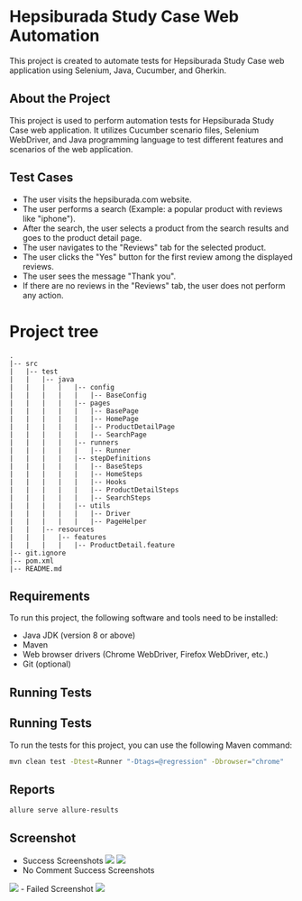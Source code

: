 # Hepsiburada Study Case Web Automation

This project is created to automate tests for Hepsiburada Study Case web application using Selenium, Java, Cucumber, and Gherkin.

## About the Project

This project is used to perform automation tests for Hepsiburada Study Case web application. It utilizes Cucumber scenario files, Selenium WebDriver, and Java programming language to test different features and scenarios of the web application.

## Test Cases

- The user visits the hepsiburada.com website.
- The user performs a search (Example: a popular product with reviews like "iphone").
- After the search, the user selects a product from the search results and goes to the product detail page.
- The user navigates to the "Reviews" tab for the selected product.
- The user clicks the "Yes" button for the first review among the displayed reviews.
- The user sees the message "Thank you".
- If there are no reviews in the "Reviews" tab, the user does not perform any action.

# Project tree

```
.
|-- src
|   |-- test
|   |   |-- java
|   |   |   |   |-- config
|   |   |   |   |   |-- BaseConfig
|   |   |   |   |-- pages
|   |   |   |   |   |-- BasePage
|   |   |   |   |   |-- HomePage
|   |   |   |   |   |-- ProductDetailPage
|   |   |   |   |   |-- SearchPage
|   |   |   |   |-- runners
|   |   |   |   |   |-- Runner
|   |   |   |   |-- stepDefinitions
|   |   |   |   |   |-- BaseSteps
|   |   |   |   |   |-- HomeSteps
|   |   |   |   |   |-- Hooks
|   |   |   |   |   |-- ProductDetailSteps
|   |   |   |   |   |-- SearchSteps
|   |   |   |   |-- utils
|   |   |   |   |   |-- Driver
|   |   |   |   |   |-- PageHelper
|   |   |-- resources
|   |   |   |-- features
|   |   |   |   |-- ProductDetail.feature
|-- git.ignore
|-- pom.xml
|-- README.md
```

## Requirements

To run this project, the following software and tools need to be installed:

- Java JDK (version 8 or above)
- Maven
- Web browser drivers (Chrome WebDriver, Firefox WebDriver, etc.)
- Git (optional)

## Running Tests

## Running Tests

To run the tests for this project, you can use the following Maven command:

```bash
mvn clean test -Dtest=Runner "-Dtags=@regression" -Dbrowser="chrome"
```

## Reports

```
allure serve allure-results
```

## Screenshot

- Success Screenshots
  <img src="https://i.imgur.com/BOmVKAs.png">
  <img src="https://i.imgur.com/88qXu4B.png">
- No Comment Success Screenshots
<img src="https://i.imgur.com/aVf2Dab.png">
- Failed Screenshot
<img src="https://i.imgur.com/ajgk5s7.png">